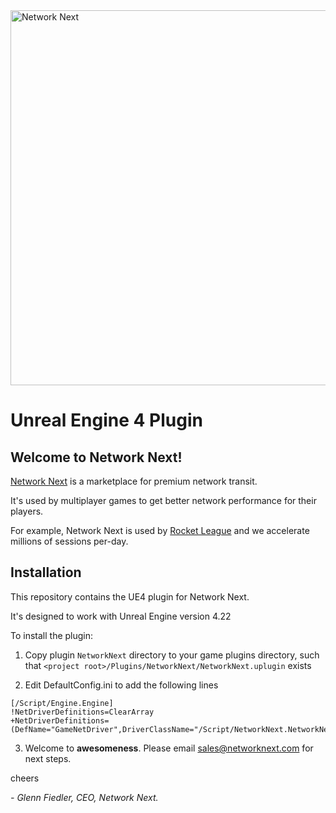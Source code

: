 <img src="https://static.wixstatic.com/media/799fd4_0512b6edaeea4017a35613b4c0e9fc0b~mv2.jpg/v1/fill/w_1200,h_140,al_c,q_80,usm_0.66_1.00_0.01/networknext_logo_colour_black_RGB_tightc.jpg" alt="Network Next" width="600"/>

<br>

# Unreal Engine 4 Plugin

## Welcome to Network Next!

[Network Next](https://networknext.com) is a marketplace for premium network transit.

It's used by multiplayer games to get better network performance for their players.

For example, Network Next is used by [Rocket League](https://rocketleague.com) and we accelerate millions of sessions per-day.

## Installation

This repository contains the UE4 plugin for Network Next. 

It's designed to work with Unreal Engine version 4.22

To install the plugin:

1. Copy plugin `NetworkNext` directory to your game plugins directory, such that `<project root>/Plugins/NetworkNext/NetworkNext.uplugin` exists

2. Edit DefaultConfig.ini to add the following lines
```
[/Script/Engine.Engine]
!NetDriverDefinitions=ClearArray
+NetDriverDefinitions=(DefName="GameNetDriver",DriverClassName="/Script/NetworkNext.NetworkNextNetDriver",DriverClassNameFallback="OnlineSubsystemUtils.IpNetDriver")
```

3. Welcome to __awesomeness__. Please email sales@networknext.com for next steps.

cheers

_- Glenn Fiedler, CEO, Network Next._
